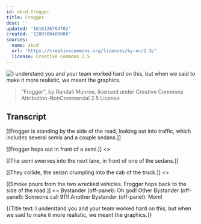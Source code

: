 ```yaml
---
id: xkcd.frogger
title: Frogger
desc: ''
updated: '1616126764702'
created: '1280300400000'
sources:
  name: xkcd
  url: 'https://creativecommons.org/licenses/by-nc/2.5/'
  license: Creative Commons 2.5
---
```

![I understand you and your team worked hard on this, but when we said to make it more realistic, we meant the graphics.](https://imgs.xkcd.com/comics/frogger.png)
> "Frogger", by Randall Munroe, licensed under Creative Commons Attribution-NonCommercial 2.5 License

## Transcript
[[Frogger is standing by the side of the road, looking out into traffic, which includes several semis and a couple sedans.]]

[[Frogger hops out in front of a semi.]]
<<hop>>

[[The semi swerves into the next lane, in front of one of the sedans.]]

[[They collide, the sedan crumpling into the cab of the truck.]]
<<BOOM>>

[[Smoke pours from the two wrecked vehicles. Frogger hops back to the side of the road.]]
<<hop>>
Bystander (off-panel): Oh god!
Other Bystander (off-panel): Someone call 911!
Another Bystander (off-panel): Mom!

{{Title text: I understand you and your team worked hard on this, but when we said to make it more realistic, we meant the graphics.}}
